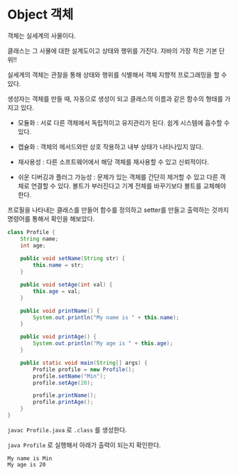 # Object 객체

객체는 실세계의 사물이다.

클래스는 그 사물에 대한 설계도이고 상태와 행위를 가진다.
자바의 가장 작은 기본 단위!!

실세계의 객체는 관찰을 통해 상태와 행위를 식별해서 객체 지향적 프로그래밍을 할 수 있다.

생성자는 객체를 만들 때, 자동으로 생성이 되고 클래스의 이름과 같은 함수의 형태를 가지고 있다.

- 모듈화 : 서로 다른 객체에서 독립적이고 유지관리가 된다. 쉽게 시스템에 흡수할 수 있다.

- 캡슐화 : 객체의 메서드와만 상호 작용하고 내부 상태가 나타나있지 않다.

- 재사용성 : 다른 소프트웨어에서 해당 객체를 재사용할 수 있고 신뢰적이다.

- 쉬운 디버깅과 플러그 가능성 : 문제가 있는 객체를 간단히 제거할 수 있고 다른 객체로 연결할 수 있다. 볼트가 부러진다고 기계 전체를 바꾸기보다 볼트를 교체해야 한다.

프로필을 나타내는 클래스를 만들어 함수를 정의하고 setter를 만들고 출력하는 것까지 명령어를 통해서 확인을 해보았다.

```java
class Profile {
    String name;
    int age;
    
    public void setName(String str) {
        this.name = str;
    }

    public void setAge(int val) {
        this.age = val;
    }

    public void printName() {
        System.out.println("My name is " + this.name);
    }

    public void printAge() {
        System.out.println("My age is " + this.age);
    }

    public static void main(String[] args) {
        Profile profile = new Profile();
        profile.setName("Min");
        profile.setAge(20);

        profile.printName();
        profile.printAge();
    }
}
```

`javac Profile.java` 로 `.class` 를 생성한다.

`java Profile` 로 실행해서 아래가 출력이 되는지 확인한다.

```
My name is Min
My age is 20
```
